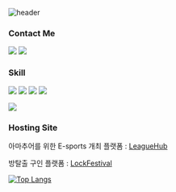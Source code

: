 ![header](https://capsule-render.vercel.app/api?type=Venom&color=3887BE&section=header&text=JeongSeok%20FrontEnd%20Developer&fontColor=f0f0f0&height=200&fontSize=40&animation=fadeIn)


### Contact Me

<a href="mailto:wjdtjr8649@naver.com" target="_blank"><img src="https://img.shields.io/badge/wjdtjr8649@naver.com-03C75A?style=flat-square&logo=Naver&logoColor=white"></a>
<a href="https://velog.io/@navyjeongs" target="_blank"><img src="https://img.shields.io/badge/navyjeongs.log-20C997?style=flat-square&logo=velog&logoColor=white"></a>

### Skill
<img src="https://img.shields.io/badge/JavaScript-FF9A00?style=flat-square&logo=JavaScript&logoColor=white"> <img src="https://img.shields.io/badge/TypeScript-3178C6?style=flat-square&logo=TypeScript&logoColor=white"> <img src="https://img.shields.io/badge/React-008BCB?style=flat-square&logo=React&logoColor=white"> <img src="https://img.shields.io/badge/Next.js-000000?style=flat-square&logo=Next.js&logoColor=white"> 

<img src="https://img.shields.io/badge/Docker-2496ED?style=flat-square&logo=Docker&logoColor=white">


### Hosting Site
아마추어를 위한 E-sports 개최 플랫폼 : [LeagueHub](https://leaguehub.co.kr/)

방탈출 구인 플랫폼 : [LockFestival](https://www.lockfestival.com/)


[![Top Langs](https://github-readme-stats.vercel.app/api/top-langs/?username=navyjeongs&layout=compact)](https://github.com/anuraghazra/github-readme-stats)
